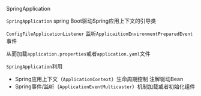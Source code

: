 SpringApplication

`SpringApplication` spring Boot驱动Spring应用上下文的引导类

`ConfigFileApplicationListener` 监听`ApplicaitionEnvironmentPreparedEvent`事件

从而加载`application.properties`或者`application.yaml`文件

`SpringApplication`利用

- Spring应用上下文（`ApplicationContext`）生命周期控制  注解驱动Bean
- Spring事件/监听（`ApplicationEventMulticaster`）机制加载或者初始化组件

